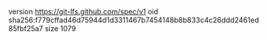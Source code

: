 version https://git-lfs.github.com/spec/v1
oid sha256:f779cffad46d75944d1d3311467b7454148b8b833c4c26ddd2461ed85fbf25a7
size 1079
